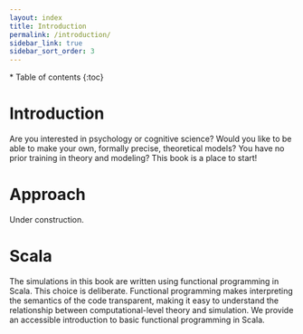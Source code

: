 ```yaml
---
layout: index
title: Introduction
permalink: /introduction/
sidebar_link: true
sidebar_sort_order: 3
---
```

<div id="toc-wrapper" markdown="1">
* Table of contents
{:toc}
</div>

# Introduction

Are you interested in psychology or cognitive science? Would you like to be able to make your own, formally precise, theoretical models? You have no prior training in theory and modeling? This book is a place to start!

# Approach

Under construction.

# Scala

The simulations in this book are written using functional programming in Scala.
This choice is deliberate. Functional programming makes interpreting the
semantics of the code transparent, making it easy to understand the relationship
between computational-level theory and simulation. We provide an accessible
introduction to basic functional programming in Scala.
